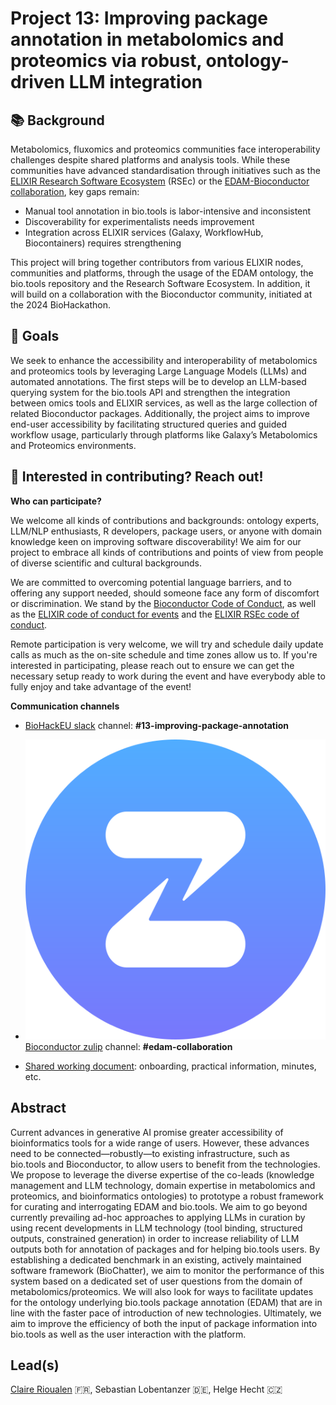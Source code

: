 # Project 13: Improving package annotation in metabolomics and proteomics via robust, ontology-driven LLM integration

## :books: Background

Metabolomics, fluxomics and proteomics communities face interoperability challenges despite shared platforms and analysis tools. While these communities have advanced standardisation through initiatives such as the [ELIXIR Research Software Ecosystem](https://research-software-ecosystem.github.io/) (RSEc) or the [EDAM-Bioconductor collaboration](https://doi.org/10.37044/osf.io/dsgnw_v1), key gaps remain:

* Manual tool annotation in bio.tools is labor-intensive and inconsistent
* Discoverability for experimentalists needs improvement
* Integration across ELIXIR services (Galaxy, WorkflowHub, Biocontainers) requires strengthening

This project will bring together contributors from various ELIXIR nodes, communities and platforms, through the usage of the EDAM ontology, the bio.tools repository and the Research Software Ecosystem. In addition, it will build on a collaboration with the Bioconductor community, initiated at the 2024 BioHackathon. 

## :dart: Goals

We seek to enhance the accessibility and interoperability of metabolomics and proteomics tools by leveraging Large Language Models (LLMs) and automated annotations. The first steps will be to develop an LLM-based querying system for the bio.tools API and strengthen the integration between omics tools and ELIXIR services, as well as the large collection of related Bioconductor packages. Additionally, the project aims to improve end-user accessibility by facilitating structured queries and guided workflow usage, particularly through platforms like Galaxy’s Metabolomics and Proteomics environments.

## :loudspeaker: Interested in contributing? Reach out! 

**Who can participate?** 

We welcome all kinds of contributions and backgrounds: ontology experts, LLM/NLP enthusiasts, R developers, package users, or anyone with domain knowledge keen on improving software discoverability! We aim for our project to embrace all kinds of contributions and points of view from people of diverse scientific and cultural backgrounds. 

We are committed to overcoming potential language barriers, and to offering any support needed, should someone face any form of discomfort or discrimination. We stand by the [Bioconductor Code of Conduct](https://www.bioconductor.org/about/code-of-conduct), as well as the [ELIXIR code of conduct for events](https://elixir-europe.org/events/code-of-conduct) and the [ELIXIR RSEc code of conduct](https://github.com/research-software-ecosystem/content/blob/master/CODE_OF_CONDUCT.md). 

Remote participation is very welcome, we will try and schedule daily update calls as much as the on-site schedule and time zones allow us to. If you're interested in participating, please reach out to ensure we can get the necessary setup ready to work during the event and have everybody able to fully enjoy and take advantage of the event!

**Communication channels**

* <i class="fa-brands fa-slack"></i>[BioHackEU slack](https://biohackeu.slack.com/) channel: **#13-improving-package-annotation**
* <img src='https://github.com/rioualen/edam-portfolio-mm/blob/main/assets/images/logos/zulip.png'>[Bioconductor zulip](https://chat.bioconductor.org/) channel: **#edam-collaboration**

* <i class="fa-brands fa-google-drive"></i>[Shared working document](https://docs.google.com/document/d/1fXClC0T_vMz_DH58enfvir5g7s9XQp4As2C3ZnGSQ-s/edit?usp=sharing): onboarding, practical information, minutes, etc.

## Abstract

Current advances in generative AI promise greater accessibility of bioinformatics tools for a wide range of users. However, these advances need to be connected—robustly—to existing infrastructure, such as bio.tools and Bioconductor, to allow users to benefit from the technologies. We propose to leverage the diverse expertise of the co-leads (knowledge management and LLM technology, domain expertise in metabolomics and proteomics, and bioinformatics ontologies) to prototype a robust framework for curating and interrogating EDAM and bio.tools. We aim to go beyond currently prevailing ad-hoc approaches to applying LLMs in curation by using recent developments in LLM technology (tool binding, structured outputs, constrained generation) in order to increase reliability of LLM outputs both for annotation of packages and for helping bio.tools users. By establishing a dedicated benchmark in an existing, actively maintained software framework (BioChatter), we aim to monitor the performance of this system based on a dedicated set of user questions from the domain of metabolomics/proteomics. We will also look for ways to facilitate updates for the ontology underlying bio.tools package annotation (EDAM) that are in line with the faster pace of introduction of new technologies. Ultimately, we aim to improve the efficiency of both the input of package information into bio.tools as well as the user interaction with the platform.

## Lead(s)

[Claire Rioualen](https://github.com/rioualen) :fr:, Sebastian Lobentanzer :de:, Helge Hecht :czech_republic:

